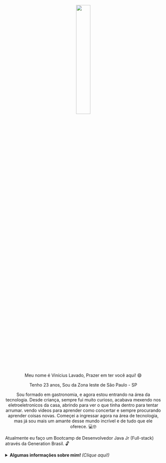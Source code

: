 <p align="center">
  <img src="https://media.giphy.com/media/MeJgB3yMMwIaHmKD4z/giphy.gif" width="30%">

<p align="center">
Meu nome é Vinícius Lavado, Prazer em ter você aqui! 😄

<p align="center">
Tenho 23 anos, Sou da Zona leste de São Paulo - SP


<p align="center">
Sou formado em gastronomia, e agora estou entrando na área da tecnologia.
Desde criança, sempre fui muito curioso, acabava mexendo nos eletroeletronicos da casa, abrindo para ver o que tinha dentro para tentar arrumar. vendo videos para aprender como concertar e sempre procurando aprender coisas novas. Começei a ingressar agora na área de tecnologia, mas já sou mais um amante desse mundo incrível e de tudo que ele oferece. 💻🤓

 Atualmente eu faço um Bootcamp de Desenvolvedor Java Jr (Full-stack) através da Generation Brasil. 🔓


  
<details>
	<summary> <b> Algumas informações sobre mim! </b> <i>(Clique aqui!)</i> </summary>
<br>
  

![Vinicius github stats](https://github-readme-stats.vercel.app/api?username=viniciuslavado&theme=midnight-purple&show_icons=true)

  
  
  
  

<p align="center">
  
#### Meios de Comunicação 📲

<p align="center">  
  
[![Twitter Badge](https://img.shields.io/badge/-@viniciuslavadox-6633cc?style=flat-square&labelColor=6633cc&logo=twitter&logoColor=white&link=https://twitter.com/viniciuslavadox)](https://twitter.com/viniciuslavadox) 
[![Linkedin Badge](https://img.shields.io/badge/-Vinícius%20Lavado-6633cc?style=flat-square&logo=Linkedin&logoColor=white&link=https://www.linkedin.com/in/viniciuslavado8/)](https://www.linkedin.com/in/viniciuslavado8/) 
[![Gmail Badge](https://img.shields.io/badge/-viniciuslavsilva@gmail.com-6633cc?style=flat-square&logo=Gmail&logoColor=white&link=mailto:viniciuslavsilva)](mailto:viniciuslavsilva@gmail.com)

